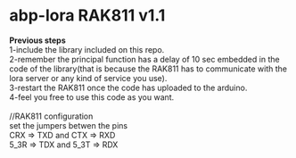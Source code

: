 # abp-lora RAK811 v1.1
<b>Previous steps</b></br>
1-include the library included on this repo.</br>
2-remember the principal function has a delay of 10 sec embedded in the code of the library(that is because the RAK811 has to communicate with the lora server or any kind of service you use).</br>
3-restart the RAK811 once the code has uploaded to the arduino.</br>
4-feel you free to use this code as you want.</br>
</br>
//RAK811 configuration</br> 
set the jumpers betwen the pins </br>
CRX => TXD and CTX => RXD </br> 
5_3R => TDX and 5_3T => RDX</br>
